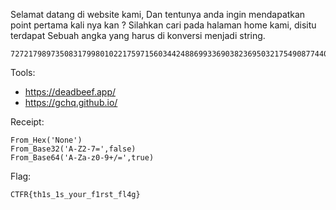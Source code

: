 Selamat datang di website kami, Dan tentunya anda ingin mendapatkan point pertama kali nya kan ? Silahkan cari pada halaman home kami, disitu terdapat Sebuah angka yang harus di konversi menjadi string.

```
72721798973508317998010221759715603442488699336903823695032175490877440550933707738215915097249162010936760632656546551213097571155720293246858222618614687119941380089920829
```

Tools:

* https://deadbeef.app/
* https://gchq.github.io/

Receipt:

```
From_Hex('None')
From_Base32('A-Z2-7=',false)
From_Base64('A-Za-z0-9+/=',true)
```

Flag:

```
CTFR{th1s_1s_your_f1rst_fl4g}
```